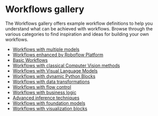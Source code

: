# Workflows gallery

The Workflows gallery offers example workflow definitions to help you understand what can be achieved with workflows. 
Browse through the various categories to find inspiration and ideas for building your own workflows.

<ul id="workflows-gallery">
	<li><a href="/workflows/gallery/workflows_with_multiple_models">Workflows with multiple models</a></li>
	<li><a href="/workflows/gallery/workflows_enhanced_by_roboflow_platform">Workflows enhanced by Roboflow Platform</a></li>
	<li><a href="/workflows/gallery/basic_workflows">Basic Workflows</a></li>
	<li><a href="/workflows/gallery/workflows_with_classical_computer_vision_methods">Workflows with classical Computer Vision methods</a></li>
	<li><a href="/workflows/gallery/workflows_with_visual_language_models">Workflows with Visual Language Models</a></li>
	<li><a href="/workflows/gallery/workflows_with_dynamic_python_blocks">Workflows with dynamic Python Blocks</a></li>
	<li><a href="/workflows/gallery/workflows_with_data_transformations">Workflows with data transformations</a></li>
	<li><a href="/workflows/gallery/workflows_with_flow_control">Workflows with flow control</a></li>
	<li><a href="/workflows/gallery/workflows_with_business_logic">Workflows with business logic</a></li>
	<li><a href="/workflows/gallery/advanced_inference_techniques">Advanced inference techniques</a></li>
	<li><a href="/workflows/gallery/workflows_with_foundation_models">Workflows with foundation models</a></li>
	<li><a href="/workflows/gallery/workflows_with_visualization_blocks">Workflows with visualization blocks</a></li>
</ul>